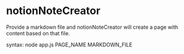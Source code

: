 # notionNoteCreator
Provide a markdown file and notionNoteCreator will create a page with content based on that file.

syntax: node app.js PAGE_NAME MARKDOWN_FILE